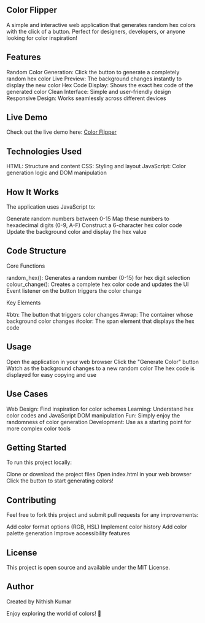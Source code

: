 ## Color Flipper
A simple and interactive web application that generates random hex colors with the click of a button. Perfect for designers, developers, or anyone looking for color inspiration!
## Features

Random Color Generation: Click the button to generate a completely random hex color
Live Preview: The background changes instantly to display the new color
Hex Code Display: Shows the exact hex code of the generated color
Clean Interface: Simple and user-friendly design
Responsive Design: Works seamlessly across different devices

## Live Demo
Check out the live demo here: [Color Flipper](https://nithishkumar0283.github.io/java_script_projects/colour%20flipper/) 

## Technologies Used

HTML: Structure and content
CSS: Styling and layout
JavaScript: Color generation logic and DOM manipulation

## How It Works
The application uses JavaScript to:

Generate random numbers between 0-15
Map these numbers to hexadecimal digits (0-9, A-F)
Construct a 6-character hex color code
Update the background color and display the hex value

## Code Structure
Core Functions

random_hex(): Generates a random number (0-15) for hex digit selection
colour_change(): Creates a complete hex color code and updates the UI
Event listener on the button triggers the color change

Key Elements

#btn: The button that triggers color changes
#wrap: The container whose background color changes
#color: The span element that displays the hex code

##  Usage

Open the application in your web browser
Click the "Generate Color" button
Watch as the background changes to a new random color
The hex code is displayed for easy copying and use

## Use Cases

Web Design: Find inspiration for color schemes
Learning: Understand hex color codes and JavaScript DOM manipulation
Fun: Simply enjoy the randomness of color generation
Development: Use as a starting point for more complex color tools

## Getting Started
To run this project locally:

Clone or download the project files
Open index.html in your web browser
Click the button to start generating colors!

## Contributing
Feel free to fork this project and submit pull requests for any improvements:

Add color format options (RGB, HSL)
Implement color history
Add color palette generation
Improve accessibility features

##  License
This project is open source and available under the MIT License.

## Author
Created by Nithish Kumar

Enjoy exploring the world of colors! 🌈